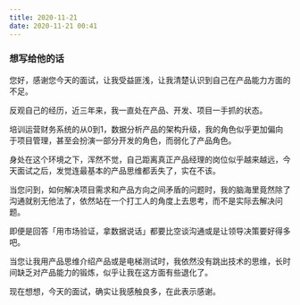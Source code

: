 ```yaml
---
title: 2020-11-21
date: 2020-11-21 00:41
---
```


### 想写给他的话

您好，感谢您今天的面试，让我受益匪浅，让我清楚认识到自己在产品能力方面的不足。

反观自己的经历，近三年来，我一直处在产品、开发、项目一手抓的状态。

培训运营财务系统的从0到1，数据分析产品的架构升级，我的角色似乎更加偏向于项目管理，甚至会扮演一部分开发的角色，而弱化了产品角色。

身处在这个环境之下，浑然不觉，自己距离真正产品经理的岗位似乎越来越远，今天面试之后，发觉连最基本的产品思维都丢失了，实在不该。

当您问到，如何解决项目需求和产品方向之间矛盾的问题时，我的脑海里竟然除了沟通就别无他法了，依然站在一个打工人的角度上去思考，而不是实际去解决问题。

即便是回答「用市场验证，拿数据说话」都要比空谈沟通或是让领导决策要好得多吧。

当您让我用产品思维介绍产品或是电梯测试时，我依然没有跳出技术的思维，长时间缺乏对产品能力的锻炼，似乎让我在这方面有些退化了。

现在想想，今天的面试，确实让我感触良多，在此表示感谢。
